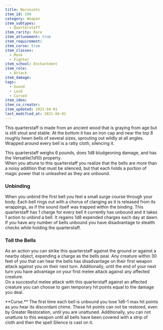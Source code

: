 ```yaml
---
title: Narasushi
item_id: 194
category: Weapon 
item_subtypes:
  - Quarterstaff
item_rarity: Rare
item_attunement: true
item_requirement:
item_curse: true
item_classes:
  - Monk
  - Fighter
item_school: Enchantment
item_role:
  - Attack
item_damage:
tags:
  - Sound
  - Loud
  - Cursed
item_idea:
item_co_creator:
item_updated: 2021-04-01
last_modified_at: 2021-04-01
---
```


This quarterstaff is made from an ancient wood that is graying from age but is still stout and stable. At the bottom it has an iron cap and near the top 8 roughly hewn bells of several sizes, sprouting out wildly at all angles. Wrapped around every bell is a ratty cloth, silencing it.

This quarterstaff weighs 6 pounds, does 1d8 bludgeoning damage, and has the Versatile(1d10) property.  
When you attune to this quarterstaff you realize that the bells are more than a noisy addition that must be silenced, but that each holds a portion of magic power that is unleashed as they are unbound.

### Unbinding
When you unbind the first bell you feel a small surge course through your body. Each bell rings out with a chorus of clanging as it is released from its wrappings, as if the sound itself was trapped within the binding. This quarterstaff has 1 charge for every bell it currently has unbound and it takes 1 action to unbind a bell. It regains 1d8 expended charges each day at dawn.  
If you have any number of bells unbound you have disadvantage to stealth checks while holding the quarterstaff.

### Toll the Bells
As an action you can strike this quarterstaff against the ground or against a nearby object, expending a charge as the bells peal. Any creature within 30 feet of you that can hear the bells has disadvantage on their first weapon attack against you on their next turn. Additionally, until the end of your next turn you have advantage on your first melee attack against any affected creature.  
On a successful melee attack with this quarterstaff against an affected creature you can choose to gain temporary hit points equal to the damage you deal.

<div class="curse">
**Curse.** The first time each bell is unbound you lose 1d6-1 max hit points as you hear its discordant chime. These hit points can not be restored, even by <magic-spell>Greater Restoration</magic-spell>, until you are unattuned. Additionally, you can not unattune to this weapon until all bells have been covered with a strip of cloth and then the spell <magic-spell>Silence</magic-spell> is cast on it.
</div>
